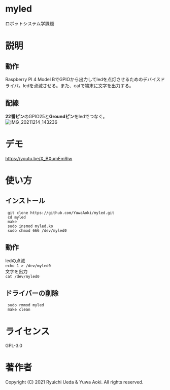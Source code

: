 # myled
ロボットシステム学課題


# 説明
 ## 動作
 Raspberry PI 4 Model BでGPIOから出力してledを点灯させるためのデバイスドライバ。ledを点滅させる。また、catで端末に文字を出力する。
 
 ## 配線
 **22番ピン**のGPIO25と**Groundピン**をledでつなぐ。  
 ![IMG_20211214_143236](https://user-images.githubusercontent.com/92069972/145939410-e29f8a9a-2dbd-4a21-ac50-741843d6ff4b.jpg)
 
 
# デモ
https://youtu.be/X_BXumEmRjw

# 使い方  
 ## インストール
     git clone https://github.com/YuwaAoki/myled.git  
     cd myled  
     make  
     sudo insmod myled.ko  
     sudo chmod 666 /dev/myled0  
       
 ## 動作  
 ledの点滅  
 `echo 1 > /dev/myled0`  
 文字を出力  
 `cat /dev/myled0`  
 
 ## ドライバーの削除  
     sudo rmmod myled  
     make clean  
 

# ライセンス
GPL-3.0


# 著作者
Copyright (C) 2021 Ryuichi Ueda & Yuwa Aoki. All rights reserved.

